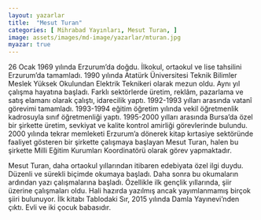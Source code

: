 ```yaml
---
layout: yazarlar
title:  "Mesut Turan"
categories: [ Mihrabad Yayınları, Mesut Turan, ]
image: assets/images/md-image/yazarlar/mturan.jpg
myazar: true
---
```


26 Ocak 1969 yılında Erzurum’da doğdu. İlkokul, ortaokul ve lise tahsilini Erzurum’da tamamladı. 1990 yılında Atatürk Üniversitesi Teknik Bilimler Meslek Yüksek Okulundan Elektrik Teknikeri olarak mezun oldu. Aynı yıl çalışma hayatına başladı. Farklı sektörlerde üretim, reklâm, pazarlama ve satış elamanı olarak çalıştı, idarecilik yaptı. 1992-1993 yılları arasında vatanî görevimi tamamladı. 1993-1994 eğitim öğretim yılında vekil öğretmenlik kadrosuyla sınıf öğretmenliği yaptı. 1995-2000 yılları arasında Bursa’da özel bir şirkette üretim, sevkiyat ve kalite kontrol amirliği görevlerinde bulundu. 2000 yılında tekrar memleketi Erzurum’a dönerek kitap kırtasiye sektöründe faaliyet gösteren bir şirkette çalışmaya başlayan Mesut Turan, halen bu şirkette Milli Eğitim Kurumları Koordinatörü olarak görev yapmaktadır.

Mesut Turan, daha ortaokul yıllarından itibaren edebiyata özel ilgi duydu. Düzenli ve sürekli biçimde okumaya başladı. Daha sonra bu okumaların ardından yazı çalışmalarına başladı. Özellikle ilk gençlik yıllarında, şiir üzerine çalışmaları oldu. Hali hazırda yazılmış ancak yayımlanmamış birçok şiiri bulunuyor. İlk kitabı Tablodaki Sır, 2015 yılında Damla Yayınevi’nden çıktı. Evli ve iki çocuk babasıdır.